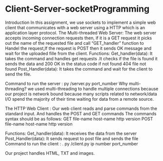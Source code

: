# Client-Server-socketProgramming
Introduction 
In this assignment, we use sockets to implement a simple web client that communicates with a web server using a HTTP which is an application layer protocol. 
The Multi-threaded Web Server:
The web server  accepts incoming connection requests then, if it is a GET request it  picks out the name of the requested file and call “GET_handler” function to Handel the request,If the request is POST then it sends OK message and wait for the uploaded fille from the client. 
 Functions:
Get_handler(data): It takes the command and handles get requests .It checks if the file is found it sends the data and 200 OK in the status code if not found 404 file not found 
Post_Handler(data):  It takes the command and wait for the client to send the file. 

Command to run the server : 
        py /server.py  port_number 
Why multi-threading?
we used multi-threading to handle multiple connections because our project  is network bound  because many scripts related to network/data I/O spend the majority of their time waiting for data from a remote source. 

The HTTP Web Client :
Our web client reads and parse commands from the standard input. And handles the POST and GET commands 
The commands syntax should be as follows: 
GET file-name host-name http version
POST file-name host-name  http version



Functions:
Get_handler(data): It receives the data from the server
Post_Handler(data): It sends request to post file and sends the file 
Command to run the client : .
        py /client.py  ip number port_number 
 
Our project handles HTML, TXT and images. 


